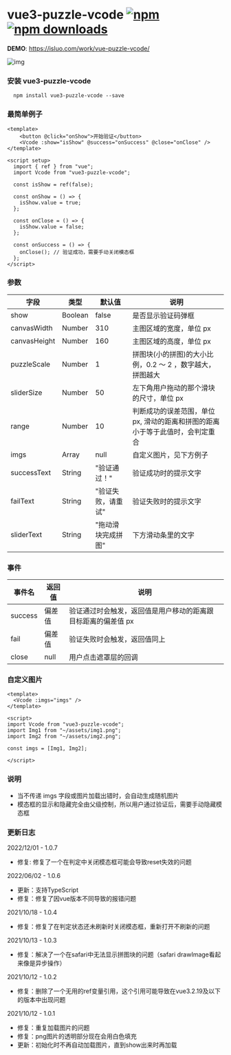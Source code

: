 # vue3-puzzle-vcode [![npm](https://img.shields.io/npm/v/vue3-puzzle-vcode.svg)](https://www.npmjs.com/package/vue3-puzzle-vcode) [![npm downloads](https://img.shields.io/npm/dt/vue3-puzzle-vcode.svg)](https://www.npmjs.com/package/vue3-puzzle-vcode)

**DEMO**: https://isluo.com/work/vue-puzzle-vcode/

![img](public/demo.gif)


### 安装 vue3-puzzle-vcode

```node
  npm install vue3-puzzle-vcode --save
```

### 最简单例子
```vue
<template>
    <button @click="onShow">开始验证</button>
    <Vcode :show="isShow" @success="onSuccess" @close="onClose" />
</template>

<script setup>
  import { ref } from "vue";
  import Vcode from "vue3-puzzle-vcode";

  const isShow = ref(false);

  const onShow = () => {
    isShow.value = true;
  };

  const onClose = () => {
    isShow.value = false;
  };

  const onSuccess = () => {
    onClose(); // 验证成功，需要手动关闭模态框
  };
</script>
```

### 参数

| 字段         | 类型    | 默认值             | 说明                                                                          |
| ------------ | ------- | ------------------ | ----------------------------------------------------------------------------- |
| show         | Boolean | false              | 是否显示验证码弹框                                                            |
| canvasWidth  | Number  | 310                | 主图区域的宽度，单位 px                                                       |
| canvasHeight | Number  | 160                | 主图区域的高度，单位 px                                                       |
| puzzleScale  | Number  | 1                  | 拼图块(小的拼图)的大小比例，0.2 ～ 2 ，数字越大，拼图越大                     |
| sliderSize   | Number  | 50                 | 左下角用户拖动的那个滑块的尺寸，单位 px                                       |
| range        | Number  | 10                 | 判断成功的误差范围，单位 px, 滑动的距离和拼图的距离小于等于此值时，会判定重合 |
| imgs         | Array   | null               | 自定义图片，见下方例子                                                        |
| successText  | String  | "验证通过！"       | 验证成功时的提示文字                                                          |
| failText     | String  | "验证失败，请重试" | 验证失败时的提示文字                                                          |
| sliderText   | String  | "拖动滑块完成拼图" | 下方滑动条里的文字                                                            |

### 事件

| 事件名  | 返回值 | 说明                                                          |
| ------- | ------ | ------------------------------------------------------------- |
| success | 偏差值 | 验证通过时会触发，返回值是用户移动的距离跟目标距离的偏差值 px |
| fail    | 偏差值 | 验证失败时会触发，返回值同上                                  |
| close   | null   | 用户点击遮罩层的回调                                          |


### 自定义图片
```vue
<template>
  <Vcode :imgs="imgs" />
</template>

<script>
import Vcode from "vue3-puzzle-vcode";
import Img1 from "~/assets/img1.png";
import Img2 from "~/assets/img2.png";

const imgs = [Img1, Img2];

</script>
```

### 说明

- 当不传递 imgs 字段或图片加载出错时，会自动生成随机图片
- 模态框的显示和隐藏完全由父级控制，所以用户通过验证后，需要手动隐藏模态框

### 更新日志
2022/12/01 - 1.0.7<br/>
- 修复: 修复了一个在判定中关闭模态框可能会导致reset失效的问题

2022/06/02 - 1.0.6<br/>
- 更新：支持TypeScript
- 修复：修复了因vue版本不同导致的报错问题

2021/10/18 - 1.0.4<br/>
- 修复：修复了在判定状态还未刷新时关闭模态框，重新打开不刷新的问题

2021/10/13 - 1.0.3<br/>
- 修复：解决了一个在safari中无法显示拼图块的问题（safari drawImage看起来像是异步操作）

2021/10/12 - 1.0.2<br/>
- 修复：删除了一个无用的ref变量引用，这个引用可能导致在vue3.2.19及以下的版本中出现问题

2021/10/12 - 1.0.1<br/>
- 修复：重复加载图片的问题
- 修复：png图片的透明部分现在会用白色填充
- 更新：初始化时不再自动加载图片，直到show出来时再加载
